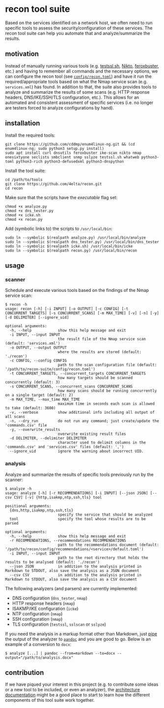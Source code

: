 # recon tool suite

Based on the services identified on a network host, we often need to run specific tools to assess the security/configuration of these services.
The recon tool suite can help you automate that and analyze/summarize the results.

## motivation

Instead of manually running various tools (e.g. [testssl.sh](https://testssl.sh/), [Nikto](https://cirt.net/nikto2), [feroxbuster](https://github.com/epi052/feroxbuster), etc.) and having to remember all commands and the necessary options, we can configure the recon tool (see [`config/recon.toml`](config/recon.toml)) and have it run the required/appropriate tools based on what the Nmap service scan (e.g. `services.xml`) has found.
In addition to that, the suite also provides tools to analyze and summarize the results of some scans (e.g. HTTP response headers, DNS/IKE/SSH/TLS configuration, etc.).
This allows for an automated and consistent assessment of specific services (i.e. no longer are testers forced to analyze configurations by hand).

## installation

Install the required tools:

```shell
git clone https://github.com/cddmp/enum4linux-ng.git && (cd enum4linux-ng; sudo python3 setup.py install)
sudo apt install curl dnsutils feroxbuster ike-scan nikto nmap onesixtyone seclists smbclient snmp sslyze testssl.sh whatweb python3-toml python3-rich python3-defusedxml python3-dnspython
```

Install the tool suite:

```shell
cd /path/to/tools
git clone https://github.com/4elta/recon.git
cd recon
```

Make sure that the scripts have the *executable* flag set:

```shell
chmod +x analyze.py
chmod +x dns_tester.py
chmod +x icke.sh
chmod +x recon.py
```

Add (symbolic links to) the scripts to `/usr/local/bin`:

```shell
sudo ln --symbolic $(realpath analyze.py) /usr/local/bin/analyze
sudo ln --symbolic $(realpath dns_tester.py) /usr/local/bin/dns_tester
sudo ln --symbolic $(realpath icke.sh) /usr/local/bin/icke
sudo ln --symbolic $(realpath recon.py) /usr/local/bin/recon
```

## usage

### scanner

Schedule and execute various tools based on the findings of the Nmap service scan:

```text
$ recon -h
usage: recon [-h] [-i INPUT] [-o OUTPUT] [-c CONFIG] [-t CONCURRENT_TARGETS] [-s CONCURRENT_SCANS] [-m MAX_TIME] [-v] [-n] [-y] [-d DELIMITER] [--ignore_uid]

optional arguments:
  -h, --help            show this help message and exit
  -i INPUT, --input INPUT
                        the result file of the Nmap service scan (default: 'services.xml')
  -o OUTPUT, --output OUTPUT
                        where the results are stored (default: './recon')
  -c CONFIG, --config CONFIG
                        path to the scan configuration file (default: '/path/to/recon-suite/config/recon.toml')
  -t CONCURRENT_TARGETS, --concurrent_targets CONCURRENT_TARGETS
                        how many targets should be scanned concurrently (default: 3)
  -s CONCURRENT_SCANS, --concurrent_scans CONCURRENT_SCANS
                        how many scans should be running concurrently on a single target (default: 2)
  -m MAX_TIME, --max_time MAX_TIME
                        maximum time in seconds each scan is allowed to take (default: 3600)
  -v, --verbose         show additional info including all output of all scans
  -n, --dry_run         do not run any command; just create/update the 'commands.csv' file
  -y, --overwrite_results
                        overwrite existing result files
  -d DELIMITER, --delimiter DELIMITER
                        character used to delimit columns in the 'commands.csv' and 'services.csv' files (default: ',')
  --ignore_uid          ignore the warning about incorrect UID.
```

### analysis

Analyze and summarize the results of specific tools previously run by the scanner:

```text
$ analyze -h
usage: analyze [-h] [-r RECOMMENDATIONS] [-i INPUT] [--json JSON] [--csv CSV] [-v] {http,isakmp,ntp,ssh,tls} tool

positional arguments:
  {dns,http,isakmp,ntp,ssh,tls}
                        specify the service that should be analyzed
  tool                  specify the tool whose results are to be parsed

optional arguments:
  -h, --help            show this help message and exit
  -r RECOMMENDATIONS, --recommendations RECOMMENDATIONS
                        path to the recommendations document (default: '/path/to/recon/config/recommendations/<service>/default.toml')
  -i INPUT, --input INPUT
                        path to the root directory that holds the results to be analysed (default: './recon')
  --json JSON           in addition to the analysis printed in Markdown to STDOUT, also save the analysis as a JSON document
  --csv CSV             in addition to the analysis printed in Markdown to STDOUT, also save the analysis as a CSV document
```

The following analyzers (and parsers) are currently implemented:

* DNS configuration (`dns_tester`, `nmap`)
* HTTP response headers (`nmap`)
* ISAKMP/IKE configuration (`icke`)
* NTP configuration (`nmap`)
* SSH configuration (`nmap`)
* TLS configuration (`testssl`, `sslscan` or `sslyze`)

If you need the analysis in a markup format other than Markdown, just [pipe](https://en.wikipedia.org/wiki/Pipeline_(Unix)) the output of the analyzer to [`pandoc`](https://pandoc.org/) and you are good to go.
Below is an example of a conversion to `docx`:

```text
$ analyze [...] | pandoc --from=markdown --to=docx --output="/path/to/analysis.docx"
```

## contribution

If we have piqued your interest in this project (e.g. to contribute some ideas or a new tool to be included, or even an analyzer), the [architecture documentation](documentation/architecture.md) might be a good place to start to learn how the different components of this tool suite work together.
